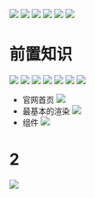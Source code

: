 ![](https://upload-images.jianshu.io/upload_images/4685968-603ccd5288bb3df7.png?imageMogr2/auto-orient/strip%7CimageView2/2/w/1240)
![](https://upload-images.jianshu.io/upload_images/4685968-4c465c16c835ac49.png?imageMogr2/auto-orient/strip%7CimageView2/2/w/1240)
![](https://upload-images.jianshu.io/upload_images/4685968-a811a8382e16f60b.png?imageMogr2/auto-orient/strip%7CimageView2/2/w/1240)
![](https://upload-images.jianshu.io/upload_images/4685968-6eee1eef86cf49f2.png?imageMogr2/auto-orient/strip%7CimageView2/2/w/1240)
![](https://upload-images.jianshu.io/upload_images/4685968-0a6637d8bfaa9d1c.png?imageMogr2/auto-orient/strip%7CimageView2/2/w/1240)
![](https://upload-images.jianshu.io/upload_images/4685968-5e3db4fdf6fc01ab.png?imageMogr2/auto-orient/strip%7CimageView2/2/w/1240)
# 前置知识
![](https://upload-images.jianshu.io/upload_images/4685968-989826ece11c18f2.png?imageMogr2/auto-orient/strip%7CimageView2/2/w/1240)
![](https://upload-images.jianshu.io/upload_images/4685968-2c9bf2e0cfb86cc8.png?imageMogr2/auto-orient/strip%7CimageView2/2/w/1240)
![](https://upload-images.jianshu.io/upload_images/4685968-2cb8202fcf5e2566.png?imageMogr2/auto-orient/strip%7CimageView2/2/w/1240)
![](https://upload-images.jianshu.io/upload_images/4685968-8ab516a0de9357e4.png?imageMogr2/auto-orient/strip%7CimageView2/2/w/1240)
![](https://upload-images.jianshu.io/upload_images/4685968-fd2024b4c41e425a.png?imageMogr2/auto-orient/strip%7CimageView2/2/w/1240)
![](https://upload-images.jianshu.io/upload_images/4685968-99244b24f6279c03.png?imageMogr2/auto-orient/strip%7CimageView2/2/w/1240)
![](https://upload-images.jianshu.io/upload_images/4685968-9cb0690465f6b0f2.png?imageMogr2/auto-orient/strip%7CimageView2/2/w/1240)
- 官网首页
![](https://upload-images.jianshu.io/upload_images/4685968-96f48f1451b8c618.png?imageMogr2/auto-orient/strip%7CimageView2/2/w/1240)
- 最基本的渲染
![](https://upload-images.jianshu.io/upload_images/4685968-bb06d22f3a798b35.png?imageMogr2/auto-orient/strip%7CimageView2/2/w/1240)
- 组件
![](https://upload-images.jianshu.io/upload_images/4685968-02c84a0b16f1710a.png?imageMogr2/auto-orient/strip%7CimageView2/2/w/1240)
# 2 
![](https://upload-images.jianshu.io/upload_images/4685968-cd3c978155046361.png?imageMogr2/auto-orient/strip%7CimageView2/2/w/1240)

